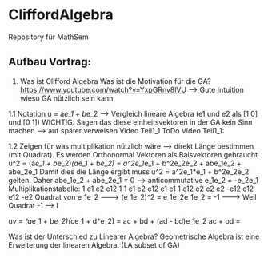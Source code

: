 # CliffordAlgebra
Repository für MathSem


## Aufbau Vortrag:
1. Was ist Clifford Algebra
Was ist die Motivation für die GA?
https://www.youtube.com/watch?v=YxpGRnv8lVU --> Gute Intuition wieso GA nützlich sein kann

1.1 Notation u = a*e_1 + b*e_2 --> Vergleich lineare Algebra (e1 und e2 als [1 0] und [0 1]) WICHTIG: Sagen das diese einheitsvektoren in der GA kein Sinn machen --> auf später verweisen
Video Teil1_1
ToDo Video Teil1_1:

1.2 Zeigen für was multiplikation nützlich wäre --> direkt Länge bestimmen (mit Quadrat).
Es werden Orthonormal Vektoren als Baisvektoren gebraucht
 u^2 = (a*e_1 + b*e_2)*(a*e_1 + b*e_2) = a^2e_1*e_1 + b^2e_2e_2 + abe_1e_2 + abe_2e_1
 Damit dies die Länge ergibt muss u^2 = a^2e_1*e_1 + b^2e_2e_2 gelten.
 Daher abe_1e_2 + abe_2e_1 = 0 --> anticommutative e_1e_2 = -e_2e_1
 Multiplikationstabelle:
        1   e1  e2  e12
  1     1   e1  e2  e12
  e1    e1  1   e12 e2
  e2    e2  -e12
  e12   e12 -e2 
 Quadrat von e_1e_2 ---> (e_1e_2)^2 = e_1e_2e_1e_2 = -1 ---> Weil Quadrat -1 --> I
 
 u*v = (a*e_1 + b*e_2)(c*e_1 + d*e_2) = ac + bd + (ad - bd)e_1e_2
 ac + bd =  
 
 

Was ist der Unterschied zu Linearer Algebra? Geometrische Algebra ist eine Erweiterung der linearen Algebra. (LA subset of GA)

